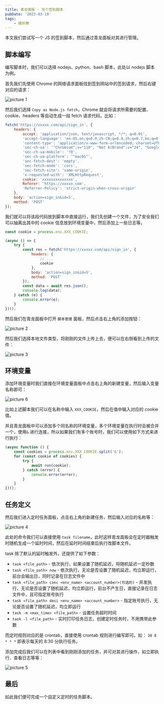 ```yaml
---
title: 青龙面板 - 写个签到脚本
pubDate: '2023-03-19'
tags:
    - 瞎折腾
---
```


本文我们尝试写一个 JS 的签到脚本，然后通过青龙面板对其进行管理。

## 脚本编写

编写脚本时，我们可以选择 nodejs、python、bash 脚本，此处以 nodejs 脚本为例。

首先我们先使用 Chrome 的网络请求面板找到签到网站中的签到请求，然后右键对应的请求：

![picture 1](https://stg.heyfe.org/images/blog-qinglong-script-62.png)

然后我们选择 `Copy as Node.js fetch`，Chrome 就会将请求所需要的配置、cookie、headers 等自动生成一段 fetch 请求代码，比如：

```js
fetch('https://xxxxx.com/api/sign_in', {
    headers: {
        accept: 'application/json, text/javascript, */*; q=0.01',
        'accept-language': 'en-US,en;q=0.9,zh-CN;q=0.8,zh;q=0.7,ko;q=0.6',
        'content-type': 'application/x-www-form-urlencoded; charset=UTF-8',
        'sec-ch-ua': '"Chromium";v="110", "Not A(Brand";v="24", "Google Chrome";v="110"',
        'sec-ch-ua-mobile': '?0',
        'sec-ch-ua-platform': '"macOS"',
        'sec-fetch-dest': 'empty',
        'sec-fetch-mode': 'cors',
        'sec-fetch-site': 'same-origin',
        'x-requested-with': 'XMLHttpRequest',
        cookie: 'xxxxxxxxxxxxxx',
        Referer: 'https://xxxxx.com',
        'Referrer-Policy': 'strict-origin-when-cross-origin'
    },
    body: 'action=sign_in&id=5',
    method: 'POST'
});
```

我们就可以将该段代码放到脚本中直接运行，我们先创建一个文件，为了安全我们可以抽离出其中的 cookie 信息放到环境变量中，然后添加上一些日志等。

```js
const cookie = process.env.XXX_COOKIE;

(async () => {
    try {
        const res = fetch('https://xxxxx.com/api/sign_in', {
            headers: {
                // ...
                cookie
            },
            body: 'action=sign_in&id=5',
            method: 'POST'
        });
        const data = await res.json();
        console.log(data);
    } catch (e) {
        console.error(e);
    }
})();
```

然后我们在青龙面板中打开 `脚本管理` 面板，然后点击右上角的添加按钮：

![picture 2](https://stg.heyfe.org/images/blog-qinglong-script-87.png)

然后我们选择本地文件类型，将刚刚的文件上传上去，便可以在右侧看到上传的文件：

![picture 3](https://stg.heyfe.org/images/blog-qinglong-script-29.png)

## 环境变量

添加环境变量时我们直接在环境变量面板中点击右上角的新建变量，然后输入变量名称即可：

![picture 6](https://stg.heyfe.org/images/blog-qinglong-script-79.png)

比如上述脚本我们可以在名称中输入 `XXX_COOKIE`，然后在值中输入对应的 cookie 值。

并且青龙面板中可以添加多个同名称的环境变量，多个环境变量在执行时会被合并一个，使用`&` 进行连接，所以如果我们有多个账号时，我们可以使用如下方式来进行执行：

```js
(async function () {
    const cookies = process.env.XXX_COOKIE.split('&');
    for (const cookie of cookies) {
        try {
            await run(cookie);
        } catch (error) {
            console.error(error);
        }
    }
})();
```

## 任务定义

然后我们进入定时任务面板，点击右上角的新建任务，然后输入对应的名称等：

![picture 4](https://stg.heyfe.org/images/blog-qinglong-script-4.png)

此处的命令我们可以直接使用 `task filename`，此时这样青龙面板会在定时器触发时随机生成一个延时时间，然后在延时时间结束后执行改脚本文件。

task 除了默认的延时触发外，还提供了如下参数：

-   `task <file_path>` - 依次执行，如果设置了随机延迟，将随机延迟一定秒数
-   `task <file_path> now` - 依次执行，无论是否设置了随机延迟，均立即运行，前台会输出日，同时记录在日志文件中
-   `task <file_path> conc <env_name> <account_number>(可选的)` - 并发执行，无论是否设置了随机延迟，均立即运行，前台不产生日，直接记录在日志文件中，且可指定账号执行
-   `task <file_path> desi <env_name> <account_number>` - 指定账号执行，无论是否设置了随机延迟，均立即运行
-   `task -m <max_time> <file_path>` - 设置任务超时时间
-   `task -l <file_path>` - 实时打印任务日志，创建定时任务时，不用携带此参数

而定时规则对应的是 crontab，直接使用 crontab 规则进行编写即可。如： `30 8 * * *` 即表示每天的 8:30 分执行任务。

添加完成后我们可以在列表中看到刚刚添加的任务，并可对其进行操作，如立即执行、查看日志等等：

![picture 5](https://stg.heyfe.org/images/blog-qinglong-script-80.png)

## 最后

如此我们便可完成一个自定义定时的任务脚本。